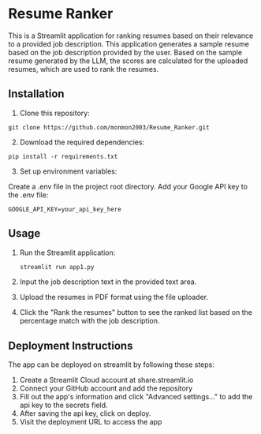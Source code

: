 # Resume Ranker

This is a Streamlit application for ranking resumes based on their relevance to a provided job description.
This application generates a sample resume based on the job description provided by the user. Based on the sample resume generated 
by the LLM, the scores are calculated for the uploaded resumes, which are used to rank the resumes.

## Installation 

1. Clone this repository:
  ```
  git clone https://github.com/monmon2003/Resume_Ranker.git
  ```
2. Download the required dependencies:
  ```
  pip install -r requirements.txt
  ```
3. Set up environment variables:

Create a .env file in the project root directory.
Add your Google API key to the .env file:
```
GOOGLE_API_KEY=your_api_key_here
```
## Usage
1. Run the Streamlit application:
    ```bash
    streamlit run app1.py
2. Input the job description text in the provided text area.

3. Upload the resumes in PDF format using the file uploader.

4. Click the "Rank the resumes" button to see the ranked list based on the percentage match with the job description.

## Deployment Instructions
The app can be deployed on streamlit by following these steps:

1. Create a Streamlit Cloud account at share.streamlit.io
2. Connect your GitHub account and add the repository
3. Fill out the app's information and click "Advanced settings..." to add the api key to the secrets field.
4. After saving the api key, click on deploy.
5. Visit the deployment URL to access the app 







